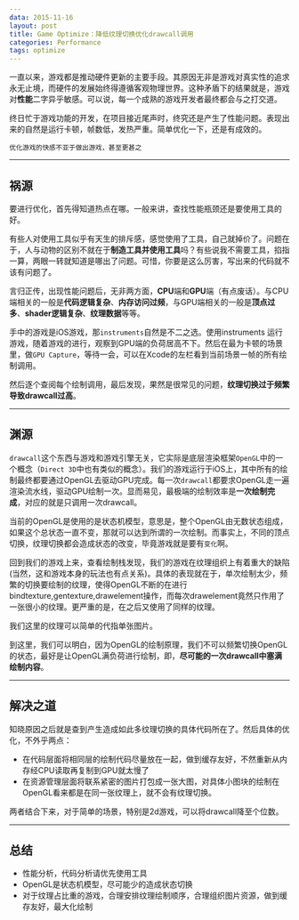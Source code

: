 ```yaml
---
data: 2015-11-16
layout: post
title: Game Optimize：降低纹理切换优化drawcall调用
categories: Performance
tags: optimize
---
```


一直以来，游戏都是推动硬件更新的主要手段。其原因无非是游戏对真实性的追求永无止境，而硬件的发展始终得遵循客观物理世界。这种矛盾下的结果就是，游戏对**性能**二字异乎敏感。可以说，每一个成熟的游戏开发者最终都会与之打交道。

终日忙于游戏功能的开发，在项目接近尾声时，终究还是产生了性能问题。表现出来的自然是运行卡顿，帧数低，发热严重。简单优化一下，还是有成效的。

`优化游戏的快感不亚于做出游戏，甚至更甚之`

-------------------------------

## 祸源

要进行优化，首先得知道热点在哪。一般来讲，查找性能瓶颈还是要使用工具的好。

有些人对使用工具似乎有天生的排斥感，感觉使用了工具，自己就掉价了。问题在于，人与动物的区别不就在于**制造工具并使用工具**吗？有些说我不需要工具，掐指一算，两眼一转就知道是哪出了问题。可惜，你要是这么厉害，写出来的代码就不该有问题了。

言归正传，出现性能问题后，无非两方面，**CPU**端和**GPU**端（有点废话）。与CPU端相关的一般是**代码逻辑复杂**、**内存访问过频**，与GPU端相关的一般是**顶点过多**、**shader逻辑复杂**、**纹理数据**等等。

手中的游戏是iOS游戏，那`instruments`自然是不二之选。使用instruments 运行游戏，随着游戏的进行，观察到GPU端的负荷居高不下。然后在最为卡顿的场景里，做`GPU Capture`，等待一会，可以在Xcode的左栏看到当前场景一帧的所有绘制调用。

然后逐个查阅每个绘制调用，最后发现，果然是很常见的问题，**纹理切换过于频繁导致drawcall过高**。

--------------------------------

## 渊源

`drawcall`这个东西与游戏和游戏引擎无关，它实际是底层渲染框架`OpenGL`中的一个概念（`Direct 3D`中也有类似的概念）。我们的游戏运行于iOS上，其中所有的绘制最终都要通过OpenGL去驱动GPU完成。每一次`drawcall`都要求OpenGL走一遍渲染流水线，驱动GPU绘制一次。显而易见，最极端的绘制效率是**一次绘制完成**，对应的就是只调用一次drawcall。

当前的OpenGL是使用的是状态机模型，意思是，整个OpenGL由无数状态组成，如果这个总状态一直不变，那就可以达到所谓的一次绘制。而事实上，不同的顶点切换，纹理切换都会造成状态的改变，毕竟游戏就是要有`变化`啊。

回到我们的游戏上来，查看绘制栈发现，我们的游戏在纹理组织上有着重大的缺陷(当然，这和游戏本身的玩法也有点关系)。具体的表现就在于，单次绘制太少，频繁的切换要绘制的纹理，使得OpenGL不断的在进行bindtexture,gentexture,drawelement操作，而每次drawelement竟然只作用了一张很小的纹理。更严重的是，在之后又使用了同样的纹理。

我们这里的纹理可以简单的代指单张图片。

到这里，我们可以明白，因为OpenGL的绘制原理，我们不可以频繁切换OpenGL的状态，最好是让OpenGL满负荷进行绘制，即，**尽可能的一次drawcall中塞满绘制内容**。

-----------------------------------

## 解决之道

知晓原因之后就是查到产生造成如此多纹理切换的具体代码所在了。然后具体的优化，不外乎两点：

- 在代码层面将相同层的绘制代码尽量放在一起，做到缓存友好，不然重新从内存经CPU读取再复制到GPU就太慢了
- 在资源管理层面将联系紧密的图片打包成一张大图，对具体小图块的绘制在OpenGL看来都是在同一张纹理上，就不会有纹理切换。

两者结合下来，对于简单的场景，特别是2d游戏，可以将drawcall降至个位数。


-----------------------------------

## 总结

- 性能分析，代码分析请优先使用工具
- OpenGL是状态机模型，尽可能少的造成状态切换
- 对于纹理占比重的游戏，合理安排纹理绘制顺序，合理组织图片资源，做到缓存友好，最大化绘制

